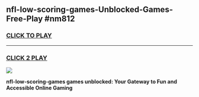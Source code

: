 
## nfl-low-scoring-games-Unblocked-Games-Free-Play #nm812
<h3>
<a href="https://us.freeplayer.one?title=nfl-low-scoring-games&ref=9M">CLICK TO PLAY</a></h3>
<hr>

<h3>
<a href="https://us.freeplayer.one?title=nfl-low-scoring-games&ref=9M">CLICK 2 PLAY</a>
  
</h3>

<a href="https://us.freeplayer.one?title=nfl-low-scoring-games&ref=9M"><img src="https://clearcache.store/games.png"></a>


**nfl-low-scoring-games games unblocked: Your Gateway to Fun and Accessible Online Gaming**
